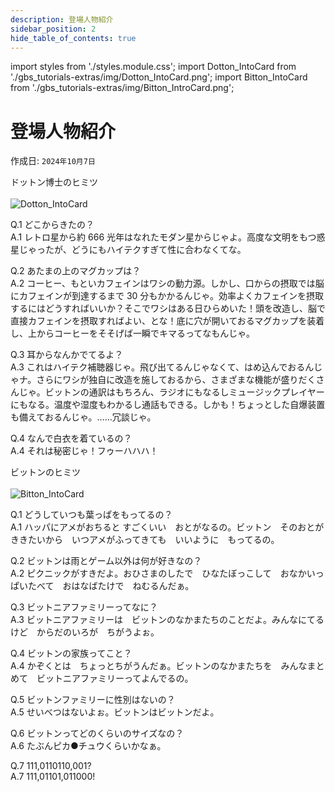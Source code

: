 ```yaml
---
description: 登場人物紹介
sidebar_position: 2
hide_table_of_contents: true
---
```

import styles from './styles.module.css';
import Dotton_IntoCard from './gbs_tutorials-extras/img/Dotton_IntoCard.png';
import Bitton_IntoCard from './gbs_tutorials-extras/img/Bitton_IntroCard.png';

# 登場人物紹介
作成日: `2024年10月7日`
<br/>

<div className={styles.character_card_title}>ドットン博士のヒミツ</div>
<br/>
<div className={styles.character_card_right}>
<img src={Dotton_IntoCard} style={{width: 400}} alt="Dotton_IntoCard" />
</div>
<div className={styles.character_card}>
  <p className={styles.character_card_text}>
    <span className={styles.character_card_QA}>Q.1 どこからきたの？</span><br/>
    <span className={styles.character_card_QA}>A.1 </span>レトロ星から約 666 光年はなれたモダン星からじゃよ。高度な文明をもつ惑星じゃったが、どうにもハイテクすぎて性に合わなくてな。
  </p>
  <p className={styles.character_card_text}>
    <span className={styles.character_card_QA}>Q.2 あたまの上のマグカップは？</span><br/>
    <span className={styles.character_card_QA}>A.2 </span>コーヒー、もといカフェインはワシの動力源。しかし、口からの摂取では脳にカフェインが到達するまで 30 分もかかるんじゃ。効率よくカフェインを摂取するにはどうすればいいか？そこでワシはある日ひらめいた！頭を改造し、脳で直接カフェインを摂取すればよい、とな！底に穴が開いておるマグカップを装着し、上からコーヒーをそそげば一瞬でキマるってなもんじゃ。
  </p>
</div>

<div className={styles.character_card_sub}>
  <p className={styles.character_card_text}>
    <span className={styles.character_card_QA}>Q.3 耳からなんかでてるよ？</span><br/>
    <span className={styles.character_card_QA}>A.3 </span>これはハイテク補聴器じゃ。飛び出てるんじゃなくて、はめ込んでおるんじゃナ。さらにワシが独自に改造を施しておるから、さまざまな機能が盛りだくさんじゃ。ビットンの通訳はもちろん、ラジオにもなるしミュージックプレイヤーにもなる。温度や湿度もわかるし通話もできる。しかも！ちょっとした自爆装置も備えておるんじゃ。……冗談じゃ。
  </p>
  <p className={styles.character_card_text}>
    <span className={styles.character_card_QA}>Q.4 なんで白衣を着ているの？</span><br/>
    <span className={styles.character_card_QA}>A.4 </span>それは秘密じゃ！フゥーハハハ！
  </p>
</div>

<div className={styles.character_card_title}>ビットンのヒミツ</div>
<br/>
<div className={styles.character_card_right}>
<img src={Bitton_IntoCard} style={{width: 400}} alt="Bitton_IntoCard" />
</div>
<div className={styles.character_card}>
  <p className={styles.character_card_text}>
    <span className={styles.character_card_QA}>Q.1 どうしていつも葉っぱをもってるの？</span><br/>
    <span className={styles.character_card_QA}>A.1 </span>ハッパにアメがおちると すごくいい　おとがなるの。ビットン　そのおとがききたいから　いつアメがふってきても　いいように　もってるの。
  </p>
  <p className={styles.character_card_text}>
    <span className={styles.character_card_QA}>Q.2 ビットンは雨とゲーム以外は何が好きなの？</span><br/>
    <span className={styles.character_card_QA}>A.2 </span>ピクニックがすきだよ。おひさまのしたで　ひなたぼっこして　おなかいっぱいたべて　おはなばたけで　ねむるんだぁ。
  </p>
  <p className={styles.character_card_text}>
    <span className={styles.character_card_QA}>Q.3 ビットニアファミリーってなに？</span><br/>
    <span className={styles.character_card_QA}>A.3 </span>ビットニアファミリーは　ビットンのなかまたちのことだよ。みんなにてるけど　からだのいろが　ちがうよぉ。
  </p>
</div>

<div className={styles.character_card_sub}>
  <p className={styles.character_card_text}>
    <span className={styles.character_card_QA}>Q.4 ビットンの家族ってこと？</span><br/>
    <span className={styles.character_card_QA}>A.4 </span>かぞくとは　ちょっとちがうんだぁ。ビットンのなかまたちを　みんなまとめて　ビットニアファミリーってよんでるの。
  </p>
  <p className={styles.character_card_text}>
    <span className={styles.character_card_QA}>Q.5 ビットンファミリーに性別はないの？</span><br/>
    <span className={styles.character_card_QA}>A.5 </span>せいべつはないよぉ。ビットンはビットンだよ。
  </p>
  <p className={styles.character_card_text}>
    <span className={styles.character_card_QA}>Q.6 ビットンってどのくらいのサイズなの？</span><br/>
    <span className={styles.character_card_QA}>A.6 </span>たぶんピカ●チュウくらいかなぁ。
  </p>
  <p className={styles.character_card_text}>
    <span className={styles.character_card_QA}>Q.7 111,0110110,001?</span><br/>
    <span className={styles.character_card_QA}>A.7 </span>111,01101,011000!
  </p>
</div>
